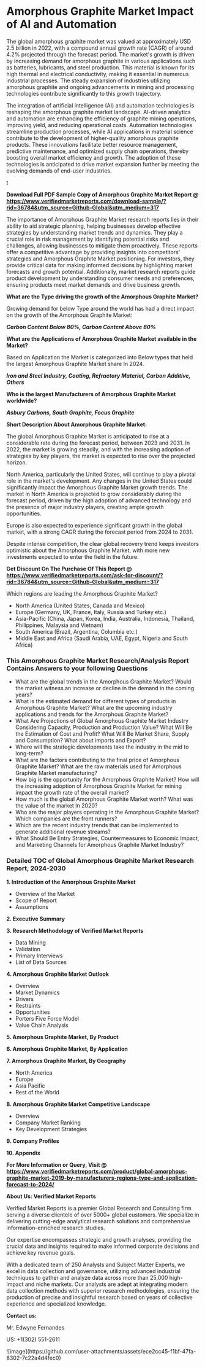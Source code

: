 <h1>Amorphous Graphite Market Impact of AI and Automation</h1><p>The global amorphous graphite market was valued at approximately USD 2.5 billion in 2022, with a compound annual growth rate (CAGR) of around 4.2% projected through the forecast period. The market's growth is driven by increasing demand for amorphous graphite in various applications such as batteries, lubricants, and steel production. This material is known for its high thermal and electrical conductivity, making it essential in numerous industrial processes. The steady expansion of industries utilizing amorphous graphite and ongoing advancements in mining and processing technologies contribute significantly to this growth trajectory.</p><p>The integration of artificial intelligence (AI) and automation technologies is reshaping the amorphous graphite market landscape. AI-driven analytics and automation are enhancing the efficiency of graphite mining operations, improving yield, and reducing operational costs. Automation technologies streamline production processes, while AI applications in material science contribute to the development of higher-quality amorphous graphite products. These innovations facilitate better resource management, predictive maintenance, and optimized supply chain operations, thereby boosting overall market efficiency and growth. The adoption of these technologies is anticipated to drive market expansion further by meeting the evolving demands of end-user industries.</p>t</p><p id="" class=""><strong>Download Full PDF Sample Copy of Amorphous Graphite Market Report @ <a href="https://www.verifiedmarketreports.com/download-sample/?rid=36784&utm_source=Github-Global&utm_medium=317" target="_blank">https://www.verifiedmarketreports.com/download-sample/?rid=36784&utm_source=Github-Global&utm_medium=317</a></strong></p><p>The importance of&nbsp;Amorphous Graphite Market research reports lies in their ability to aid strategic planning, helping businesses develop effective strategies by understanding market trends and dynamics. They play a crucial role in risk management by identifying potential risks and challenges, allowing businesses to mitigate them proactively. These reports offer a competitive advantage by providing insights into competitors' strategies and Amorphous Graphite Market positioning. For investors, they provide critical data for making informed decisions by highlighting market forecasts and growth potential. Additionally, market research reports guide product development by understanding consumer needs and preferences, ensuring products meet market demands and drive business growth.</p><p><strong>What are the&nbsp;Type driving the growth of the Amorphous Graphite Market?</strong></p><p id="" class="">Growing demand for below Type around the world has had a direct impact on the growth of the Amorphous Graphite Market:</p><em><strong>Carbon Content Below 80%, Carbon Content Above 80%</strong></em></p><strong>What are the&nbsp;Applications&nbsp;of Amorphous Graphite Market available in the Market?</strong></p><p id="" class="">Based on Application the Market is categorized into Below types that held the largest Amorphous Graphite Market share In 2024.</p><em><strong>Iron and Steel Industry, Coating, Refractory Material, Carbon Additive, Others</strong></em></p><strong>Who is the largest Manufacturers of Amorphous Graphite Market worldwide?</strong></p><p><em><strong>Asbury Carbons, South Graphite, Focus Graphite</strong></em></p><p id="" class=""><strong>Short Description About Amorphous Graphite Market:</strong></p><p>The global Amorphous Graphite Market is anticipated to rise at a considerable rate during the forecast period, between 2023 and 2031. In 2022, the market is growing steadily, and with the increasing adoption of strategies by key players, the market is expected to rise over the projected horizon.</p><p>North America, particularly the United States, will continue to play a pivotal role in the market's development. Any changes in the United States could significantly impact the Amorphous Graphite Market growth trends. The market in North America is projected to grow considerably during the forecast period, driven by the high adoption of advanced technology and the presence of major industry players, creating ample growth opportunities.</p><p>Europe is also expected to experience significant growth in the global market, with a strong CAGR during the forecast period from 2024 to 2031.</p><p>Despite intense competition, the clear global recovery trend keeps investors optimistic about the Amorphous Graphite Market, with more new investments expected to enter the field in the future.</p><p id="" class=""><strong>Get Discount On The Purchase Of This Report @ <a href="https://www.verifiedmarketreports.com/ask-for-discount/?rid=36784&utm_source=Github-Global&utm_medium=317" target="_blank">https://www.verifiedmarketreports.com/ask-for-discount/?rid=36784&utm_source=Github-Global&utm_medium=317</a></strong></p>Which regions are leading the Amorphous Graphite Market?</p><ul><li>North America (United States, Canada and Mexico)</li><li>Europe (Germany, UK, France, Italy, Russia and Turkey etc.)</li><li>Asia-Pacific (China, Japan, Korea, India, Australia, Indonesia, Thailand, Philippines, Malaysia and Vietnam)</li><li>South America (Brazil, Argentina, Columbia etc.)</li><li>Middle East and Africa (Saudi Arabia, UAE, Egypt, Nigeria and South Africa)</li></ul><h3 id="" class="">This Amorphous Graphite Market Research/Analysis Report Contains Answers to your following Questions</h3><ul><li>What are the global trends in the Amorphous Graphite Market? Would the market witness an increase or decline in the demand in the coming years?</li><li>What is the estimated demand for different types of products in Amorphous Graphite Market? What are the upcoming industry applications and trends for the Amorphous Graphite Market?</li><li>What Are Projections of Global Amorphous Graphite Market Industry Considering Capacity, Production and Production Value? What Will Be the Estimation of Cost and Profit? What Will Be Market Share, Supply and Consumption? What about imports and Export?</li><li>Where will the strategic developments take the industry in the mid to long-term?</li><li>What are the factors contributing to the final price of Amorphous Graphite Market? What are the raw materials used for Amorphous Graphite Market manufacturing?</li><li>How big is the opportunity for the Amorphous Graphite Market? How will the increasing adoption of Amorphous Graphite Market for mining impact the growth rate of the overall market?</li><li>How much is the global Amorphous Graphite Market worth? What was the value of the market In 2020?</li><li>Who are the major players operating in the Amorphous Graphite Market? Which companies are the front runners?</li><li>Which are the recent industry trends that can be implemented to generate additional revenue streams?</li><li>What Should Be Entry Strategies, Countermeasures to Economic Impact, and Marketing Channels for Amorphous Graphite Market Industry?</li></ul><h3 id="" class="">Detailed TOC of Global Amorphous Graphite Market Research Report, 2024-2030</h3><p id="" class=""><strong>1. Introduction of the Amorphous Graphite Market</strong></p><ul><li>Overview of the Market</li><li>Scope of Report</li><li>Assumptions</li></ul><p id="" class=""><strong>2. Executive Summary</strong></p><p id="" class=""><strong>3. Research Methodology of Verified Market Reports</strong></p><ul><li>Data Mining</li><li>Validation</li><li>Primary Interviews</li><li>List of Data Sources</li></ul><p id="" class=""><strong>4. Amorphous Graphite Market Outlook</strong></p><ul><li>Overview</li><li>Market Dynamics</li><li>Drivers</li><li>Restraints</li><li>Opportunities</li><li>Porters Five Force Model</li><li>Value Chain Analysis</li></ul><p id="" class=""><strong>5. Amorphous Graphite Market, By Product</strong></p><p id="" class=""><strong>6. Amorphous Graphite Market, By Application</strong></p><p id="" class=""><strong>7. Amorphous Graphite Market, By Geography</strong></p><ul><li>North America</li><li>Europe</li><li>Asia Pacific</li><li>Rest of the World</li></ul><p id="" class=""><strong>8. Amorphous Graphite Market Competitive Landscape</strong></p><ul><li>Overview</li><li>Company Market Ranking</li><li>Key Development Strategies</li></ul><p id="" class=""><strong>9. Company Profiles</strong></p><p id="" class=""><strong>10. Appendix</strong></p><p id="" class=""><strong>For More Information or Query, Visit @ <a href="https://www.verifiedmarketreports.com/product/global-amorphous-graphite-market-2019-by-manufacturers-regions-type-and-application-forecast-to-2024/" target="_blank">https://www.verifiedmarketreports.com/product/global-amorphous-graphite-market-2019-by-manufacturers-regions-type-and-application-forecast-to-2024/</a></strong></p><p id="" class=""><strong>About Us: Verified Market Reports</strong></p><p id="" class="">Verified Market Reports is a premier Global Research and Consulting firm serving a diverse clientele of over 5000+ global customers. We specialize in delivering cutting-edge analytical research solutions and comprehensive information-enriched research studies.</p><p id="" class="">Our expertise encompasses strategic and growth analyses, providing the crucial data and insights required to make informed corporate decisions and achieve key revenue goals.</p><p id="" class="">With a dedicated team of 250 Analysts and Subject Matter Experts, we excel in data collection and governance, utilizing advanced industrial techniques to gather and analyze data across more than 25,000 high-impact and niche markets. Our analysts are adept at integrating modern data collection methods with superior research methodologies, ensuring the production of precise and insightful research based on years of collective experience and specialized knowledge.</p><p id="" class=""><strong>Contact us:</strong></p><p id="" class="">Mr. Edwyne Fernandes</p><p id="" class="">US: +1(302) 551-2611</p>
![image](https://github.com/user-attachments/assets/ece2cc45-f1bf-47fa-8302-7c22a4d4fec0)
